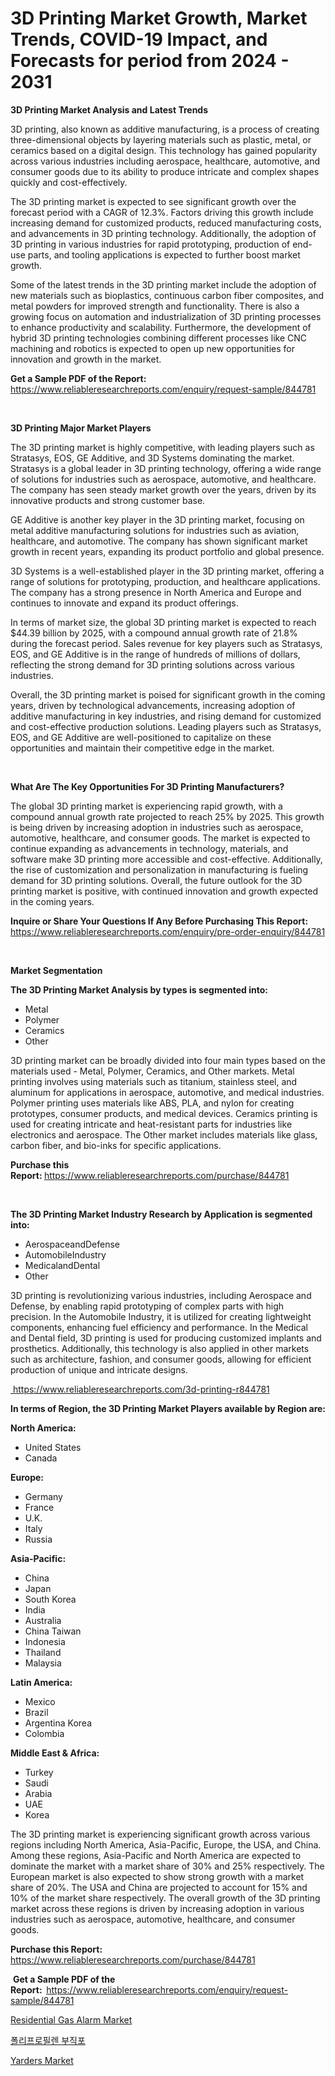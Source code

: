 <p><h1>3D Printing Market Growth, Market Trends, COVID-19 Impact, and Forecasts for period from 2024 - 2031</h1></p><p><strong>3D Printing Market Analysis and Latest Trends</strong></p>
<p><p>3D printing, also known as additive manufacturing, is a process of creating three-dimensional objects by layering materials such as plastic, metal, or ceramics based on a digital design. This technology has gained popularity across various industries including aerospace, healthcare, automotive, and consumer goods due to its ability to produce intricate and complex shapes quickly and cost-effectively.</p><p>The 3D printing market is expected to see significant growth over the forecast period with a CAGR of 12.3%. Factors driving this growth include increasing demand for customized products, reduced manufacturing costs, and advancements in 3D printing technology. Additionally, the adoption of 3D printing in various industries for rapid prototyping, production of end-use parts, and tooling applications is expected to further boost market growth.</p><p>Some of the latest trends in the 3D printing market include the adoption of new materials such as bioplastics, continuous carbon fiber composites, and metal powders for improved strength and functionality. There is also a growing focus on automation and industrialization of 3D printing processes to enhance productivity and scalability. Furthermore, the development of hybrid 3D printing technologies combining different processes like CNC machining and robotics is expected to open up new opportunities for innovation and growth in the market.</p></p>
<p><strong>Get a Sample PDF of the Report:&nbsp;</strong> <a href="https://www.reliableresearchreports.com/enquiry/request-sample/844781">https://www.reliableresearchreports.com/enquiry/request-sample/844781</a></p>
<p>&nbsp;</p>
<p><strong>3D Printing Major Market Players</strong></p>
<p><p>The 3D printing market is highly competitive, with leading players such as Stratasys, EOS, GE Additive, and 3D Systems dominating the market. Stratasys is a global leader in 3D printing technology, offering a wide range of solutions for industries such as aerospace, automotive, and healthcare. The company has seen steady market growth over the years, driven by its innovative products and strong customer base.</p><p>GE Additive is another key player in the 3D printing market, focusing on metal additive manufacturing solutions for industries such as aviation, healthcare, and automotive. The company has shown significant market growth in recent years, expanding its product portfolio and global presence.</p><p>3D Systems is a well-established player in the 3D printing market, offering a range of solutions for prototyping, production, and healthcare applications. The company has a strong presence in North America and Europe and continues to innovate and expand its product offerings.</p><p>In terms of market size, the global 3D printing market is expected to reach $44.39 billion by 2025, with a compound annual growth rate of 21.8% during the forecast period. Sales revenue for key players such as Stratasys, EOS, and GE Additive is in the range of hundreds of millions of dollars, reflecting the strong demand for 3D printing solutions across various industries.</p><p>Overall, the 3D printing market is poised for significant growth in the coming years, driven by technological advancements, increasing adoption of additive manufacturing in key industries, and rising demand for customized and cost-effective production solutions. Leading players such as Stratasys, EOS, and GE Additive are well-positioned to capitalize on these opportunities and maintain their competitive edge in the market.</p></p>
<p>&nbsp;</p>
<p><strong>What Are The Key Opportunities For 3D Printing Manufacturers?</strong></p>
<p><p>The global 3D printing market is experiencing rapid growth, with a compound annual growth rate projected to reach 25% by 2025. This growth is being driven by increasing adoption in industries such as aerospace, automotive, healthcare, and consumer goods. The market is expected to continue expanding as advancements in technology, materials, and software make 3D printing more accessible and cost-effective. Additionally, the rise of customization and personalization in manufacturing is fueling demand for 3D printing solutions. Overall, the future outlook for the 3D printing market is positive, with continued innovation and growth expected in the coming years.</p></p>
<p><strong>Inquire or Share Your Questions If Any Before Purchasing This Report:</strong> <a href="https://www.reliableresearchreports.com/enquiry/pre-order-enquiry/844781">https://www.reliableresearchreports.com/enquiry/pre-order-enquiry/844781</a></p>
<p>&nbsp;</p>
<p><strong>Market Segmentation</strong></p>
<p><strong>The 3D Printing Market Analysis by types is segmented into:</strong></p>
<p><ul><li>Metal</li><li>Polymer</li><li>Ceramics</li><li>Other</li></ul></p>
<p><p>3D printing market can be broadly divided into four main types based on the materials used - Metal, Polymer, Ceramics, and Other markets. Metal printing involves using materials such as titanium, stainless steel, and aluminum for applications in aerospace, automotive, and medical industries. Polymer printing uses materials like ABS, PLA, and nylon for creating prototypes, consumer products, and medical devices. Ceramics printing is used for creating intricate and heat-resistant parts for industries like electronics and aerospace. The Other market includes materials like glass, carbon fiber, and bio-inks for specific applications.</p></p>
<p><strong>Purchase this Report:&nbsp;</strong><a href="https://www.reliableresearchreports.com/purchase/844781">https://www.reliableresearchreports.com/purchase/844781</a></p>
<p>&nbsp;</p>
<p><strong>The 3D Printing Market Industry Research by Application is segmented into:</strong></p>
<p><ul><li>AerospaceandDefense</li><li>AutomobileIndustry</li><li>MedicalandDental</li><li>Other</li></ul></p>
<p><p>3D printing is revolutionizing various industries, including Aerospace and Defense, by enabling rapid prototyping of complex parts with high precision. In the Automobile Industry, it is utilized for creating lightweight components, enhancing fuel efficiency and performance. In the Medical and Dental field, 3D printing is used for producing customized implants and prosthetics. Additionally, this technology is also applied in other markets such as architecture, fashion, and consumer goods, allowing for efficient production of unique and intricate designs.</p></p>
<p><a href="https://www.reliableresearchreports.com/3d-printing-r844781">&nbsp;https://www.reliableresearchreports.com/3d-printing-r844781</a></p>
<p><strong>In terms of Region, the 3D Printing Market Players available by Region are:</strong></p>
<p>
    <p> <strong> North America: </strong>
        <ul>
            <li>United States</li>
            <li>Canada</li>
        </ul>
        </p> 
    <p> <strong> Europe: </strong>
        <ul>
            <li>Germany</li>
            <li>France</li>
            <li>U.K.</li>
            <li>Italy</li>
            <li>Russia</li>
        </ul>
        </p> 
    <p> <strong> Asia-Pacific: </strong>
        <ul>
            <li>China</li>
            <li>Japan</li>
            <li>South Korea</li>
            <li>India</li>
            <li>Australia</li>
            <li>China Taiwan</li>
            <li>Indonesia</li>
            <li>Thailand</li>
            <li>Malaysia</li>
        </ul>
        </p> 
    <p> <strong> Latin America: </strong>
        <ul>
            <li>Mexico</li>
            <li>Brazil</li>
            <li>Argentina Korea</li>
            <li>Colombia</li>
        </ul>
        </p> 
    <p> <strong> Middle East & Africa: </strong>
        <ul>
            <li>Turkey</li>
            <li>Saudi</li>
            <li>Arabia</li>
            <li>UAE</li>
            <li>Korea</li>
        </ul>
    </p>
    </p>
<p><p>The 3D printing market is experiencing significant growth across various regions including North America, Asia-Pacific, Europe, the USA, and China. Among these regions, Asia-Pacific and North America are expected to dominate the market with a market share of 30% and 25% respectively. The European market is also expected to show strong growth with a market share of 20%. The USA and China are projected to account for 15% and 10% of the market share respectively. The overall growth of the 3D printing market across these regions is driven by increasing adoption in various industries such as aerospace, automotive, healthcare, and consumer goods.</p></p>
<p><strong>Purchase this Report: </strong><a href="https://www.reliableresearchreports.com/purchase/844781">https://www.reliableresearchreports.com/purchase/844781</a></p>
<p>&nbsp;<strong>Get a Sample PDF of the Report:&nbsp;&nbsp;</strong><a href="https://www.reliableresearchreports.com/enquiry/request-sample/844781">https://www.reliableresearchreports.com/enquiry/request-sample/844781</a></p>
<p><strong></strong></p>
<p><p><a href="https://invited-way-688.notion.site/Residential-Gas-Alarm-Market-Outlook-Industry-Overview-and-Forecast-2024-to-2031-33d9a2a5bb3443baae1fdb63dc3a4306">Residential Gas Alarm Market</a></p><p><a href="https://github.com/xvz497517413/Market-Research-Report-List-1/blob/main/232348224521.md">폴리프로필렌 부직포</a></p><p><a href="https://medium.com/@xkaywildex/yarders-market-report-reveals-the-latest-trends-and-growth-opportunities-of-this-market-1e43ac3c31bb">Yarders Market</a></p></p>